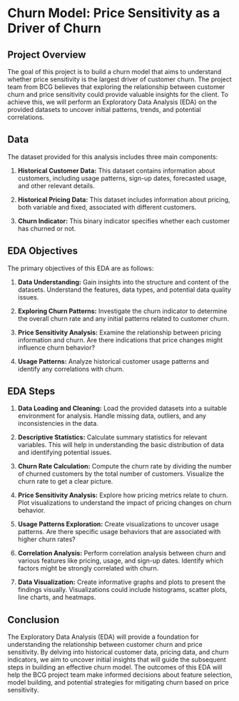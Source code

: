 # Churn Model: Price Sensitivity as a Driver of Churn

## Project Overview

The goal of this project is to build a churn model that aims to understand whether price sensitivity is the largest driver of customer churn. The project team from BCG believes that exploring the relationship between customer churn and price sensitivity could provide valuable insights for the client. To achieve this, we will perform an Exploratory Data Analysis (EDA) on the provided datasets to uncover initial patterns, trends, and potential correlations.

## Data

The dataset provided for this analysis includes three main components:

1. **Historical Customer Data:** This dataset contains information about customers, including usage patterns, sign-up dates, forecasted usage, and other relevant details.

2. **Historical Pricing Data:** This dataset includes information about pricing, both variable and fixed, associated with different customers.

3. **Churn Indicator:** This binary indicator specifies whether each customer has churned or not.

## EDA Objectives

The primary objectives of this EDA are as follows:

1. **Data Understanding:** Gain insights into the structure and content of the datasets. Understand the features, data types, and potential data quality issues.

2. **Exploring Churn Patterns:** Investigate the churn indicator to determine the overall churn rate and any initial patterns related to customer churn.

3. **Price Sensitivity Analysis:** Examine the relationship between pricing information and churn. Are there indications that price changes might influence churn behavior?

4. **Usage Patterns:** Analyze historical customer usage patterns and identify any correlations with churn.

## EDA Steps

1. **Data Loading and Cleaning:** Load the provided datasets into a suitable environment for analysis. Handle missing data, outliers, and any inconsistencies in the data.

2. **Descriptive Statistics:** Calculate summary statistics for relevant variables. This will help in understanding the basic distribution of data and identifying potential issues.

3. **Churn Rate Calculation:** Compute the churn rate by dividing the number of churned customers by the total number of customers. Visualize the churn rate to get a clear picture.

4. **Price Sensitivity Analysis:** Explore how pricing metrics relate to churn. Plot visualizations to understand the impact of pricing changes on churn behavior.

5. **Usage Patterns Exploration:** Create visualizations to uncover usage patterns. Are there specific usage behaviors that are associated with higher churn rates?

6. **Correlation Analysis:** Perform correlation analysis between churn and various features like pricing, usage, and sign-up dates. Identify which factors might be strongly correlated with churn.

7. **Data Visualization:** Create informative graphs and plots to present the findings visually. Visualizations could include histograms, scatter plots, line charts, and heatmaps.

## Conclusion

The Exploratory Data Analysis (EDA) will provide a foundation for understanding the relationship between customer churn and price sensitivity. By delving into historical customer data, pricing data, and churn indicators, we aim to uncover initial insights that will guide the subsequent steps in building an effective churn model. The outcomes of this EDA will help the BCG project team make informed decisions about feature selection, model building, and potential strategies for mitigating churn based on price sensitivity.
